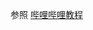参照
<a href="http://player.bilibili.com/player.html?aid=291511757&bvid=BV1sf4y1L7KE&cid=365376510&p=4">哔哩哔哩教程</a>

